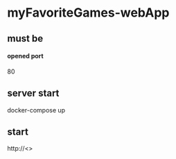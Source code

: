 # myFavoriteGames-webApp

## must be
#### opened port
80

## server start
docker-compose up

## start
http://<<hostName>>
